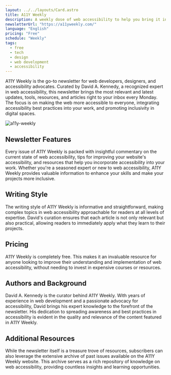 ```yaml
---
layout: ../../layouts/Card.astro
title: A11Y Weekly
description: A weekly dose of web accessibility to help you bring it into your everyday work.
newsletterUrl: "https://a11yweekly.com/"
language: "English"
pricing: "Free"
schedule: "Weekly"
tags:
  - free
  - tech
  - design
  - web development
  - accessibility
---
```


A11Y Weekly is the go-to newsletter for web developers, designers, and accessibility advocates. Curated by David A. Kennedy, a recognized expert in web accessibility, this newsletter brings the most relevant and latest updates, tools, resources, and articles right to your inbox every Monday. The focus is on making the web more accessible to everyone, integrating accessibility best practices into your work, and promoting inclusivity in digital spaces.

![a11y-weekly](images/a11y-weekly.webp)

## Newsletter Features
Every issue of A11Y Weekly is packed with insightful commentary on the current state of web accessibility, tips for improving your website's accessibility, and resources that help you incorporate accessibility into your work. Whether you're a seasoned expert or new to web accessibility, A11Y Weekly provides valuable information to enhance your skills and make your projects more inclusive.

## Writing Style
The writing style of A11Y Weekly is informative and straightforward, making complex topics in web accessibility approachable for readers at all levels of expertise. David's curation ensures that each article is not only relevant but also practical, allowing readers to immediately apply what they learn to their projects.

## Pricing
A11Y Weekly is completely free. This makes it an invaluable resource for anyone looking to improve their understanding and implementation of web accessibility, without needing to invest in expensive courses or resources.

## Authors and Background
David A. Kennedy is the curator behind A11Y Weekly. With years of experience in web development and a passionate advocacy for accessibility, David brings his expert knowledge to the forefront of the newsletter. His dedication to spreading awareness and best practices in accessibility is evident in the quality and relevance of the content featured in A11Y Weekly.

## Additional Resources
While the newsletter itself is a treasure trove of resources, subscribers can also leverage the extensive archive of past issues available on the A11Y Weekly website. This archive serves as a rich repository of knowledge on web accessibility, providing countless insights and learning opportunities.
